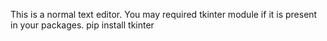 This is a normal text editor.
You may required tkinter module if it is present in your packages.
pip install tkinter